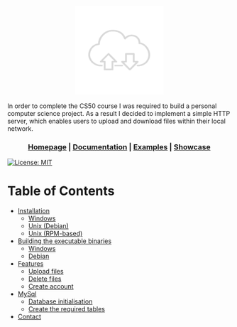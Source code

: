 <p align="center">
  <img src="src/interface/static/assets/logo.png" alt="Project Logo or Banner" width="200" height="200">
</p>

In order to complete the CS50 course I was required to build a personal computer science project. As a result I decided to implement a simple HTTP server, which enables users to upload and download files within their local network.

<h3 align="center">

[Homepage](https://github.com/sorin373/HTTP-Server) | [Documentation]() | [Examples]() | [Showcase]()

</h3>


[![License: MIT](https://img.shields.io/badge/License-MIT-blue.svg)](https://github.com/sorin373/HTTP-Server/blob/main/README.md)

# Table of Contents

- [Installation](#installation)
    - [Windows](#windows)
    - [Unix (Debian)](#unix-debian)
    - [Unix (RPM-based)](#unix-rpm-based)
- [Building the executable binaries](#building-the-executable-binaries)
    - [Windows](#windows-1)
    - [Debian](#debian)
- [Features](#features)
    - [Upload files]()
    - [Delete files]()
    - [Create account]()
- [MySql](#mysql-service)
    - [Database initialisation](#database-initialisation)
    - [Create the required tables](#create-the-required-tables)
- [Contact](#contact)